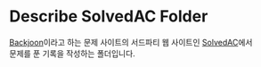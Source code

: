 # Describe SolvedAC Folder

[Backjoon](https://www.acmicpc.net/)이라고 하는 문제 사이트의 서드파티 웹 사이트인 [SolvedAC](https://solved.ac)에서   
문제를 푼 기록을 작성하는 폴더입니다.